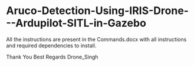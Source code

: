 # Aruco-Detection-Using-IRIS-Drone---Ardupilot-SITL-in-Gazebo 

All the instructions are present in the Commands.docx with all instructions and required dependencies to install.

Thank You 
Best Regards
Drone_Singh
